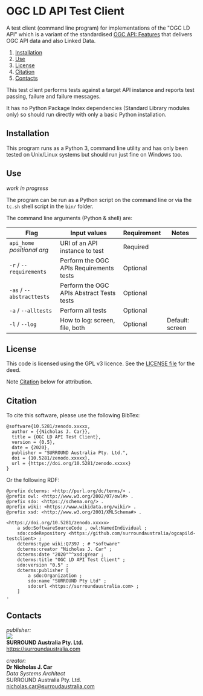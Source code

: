 # OGC LD API Test Client
A test client (command line program) for implementations of the "OGC LD API" which is a variant of the standardised [OGC API: Features](http://www.opengis.net/doc/IS/ogcapi-features-1/1.0) that delivers OGC API data and also Linked Data.

1. [Installation](#installation)
2. [Use](#use)
3. [License](#license)
4. [Citation](#citation)
5. [Contacts](#contacts)


This test client performs tests against a target API instance and reports test passing, failure and failure messages.

It has no Python Package Index dependencies (Standard Library modules only)  so should run directly with only a basic Python installation.


## Installation
This program runs as a Python 3, command line utility and has only been tested on Unix/Linux systems but should run just fine on Windows too.


## Use
_work in progress_

The program can be run as a Python script on the command line or via the `tc.sh` shell script in the `bin/` folder.

The command line arguments (Python & shell) are:

**Flag** | **Input values** | **Requirement** | **Notes**  
--- | --- | --- | ---
`api_home`<br />_positional arg_ | URI of an API instance to test | Required | 
`-r` / `--requirements` | Perform the OGC APIs Requirements tests | Optional |
`-as` / `--abstracttests` | Perform the OGC APIs Abstract Tests tests | Optional |
`-a` / `--alltests` | Perform all tests | Optional |
`-l` / `--log` | How to log: screen, file, both | Optional | Default: screen


## License  
This code is licensed using the GPL v3 licence. See the [LICENSE file](LICENSE) for the deed. 

Note [Citation](#citation) below for attribution.


## Citation
To cite this software, please use the following BibTex:

```
@software{10.5281/zenodo.xxxxx,
  author = {{Nicholas J. Car}},
  title = {OGC LD API Test Client},
  version = {0.5},
  date = {2020},
  publisher = "SURROUND Australia Pty. Ltd.",
  doi = {10.5281/zenodo.xxxxx},
  url = {https://doi.org/10.5281/zenodo.xxxxx}
}
```

Or the following RDF:

```
@prefix dcterms: <http://purl.org/dc/terms/> .
@prefix owl: <http://www.w3.org/2002/07/owl#> .
@prefix sdo: <https://schema.org/> .
@prefix wiki: <https://www.wikidata.org/wiki/> .
@prefix xsd: <http://www.w3.org/2001/XMLSchema#> .

<https://doi.org/10.5281/zenodo.xxxxx>
    a sdo:SoftwareSourceCode , owl:NamedIndividual ;
    sdo:codeRepository <https://github.com/surroundaustralia/ogcapild-testclient> ;
    dcterms:type wiki:Q7397 ; # "software"
    dcterms:creator "Nicholas J. Car" ;
    dcterms:date "2020"^^xsd:gYear ;
    dcterms:title "OGC LD API Test Client" ;
    sdo:version "0.5" ;
    dcterms:publisher [
        a sdo:Organization ;
        sdo:name "SURROUND Pty Ltd" ;
        sdo:url <https://surroundaustralia.com> ;
    ]
.
```


## Contacts

*publisher:*  
![](style/SURROUND-logo-100.png)  
**SURROUND Australia Pty. Ltd.**  
<https://surroundaustralia.com>  

*creator:*  
**Dr Nicholas J. Car**  
*Data Systems Architect*  
SURROUND Australia Pty. Ltd.  
<nicholas.car@surroudaustralia.com>  